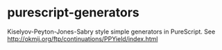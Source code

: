 # purescript-generators

Kiselyov-Peyton-Jones-Sabry style simple generators in PureScript. See http://okmij.org/ftp/continuations/PPYield/index.html
